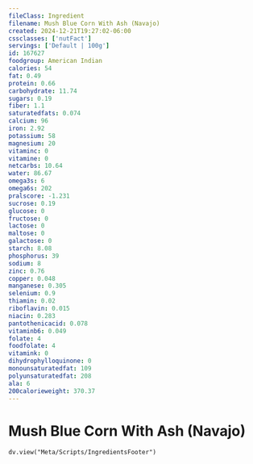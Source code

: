 ```yaml
---
fileClass: Ingredient
filename: Mush Blue Corn With Ash (Navajo)
created: 2024-12-21T19:27:02-06:00
cssclasses: ['nutFact']
servings: ['Default | 100g']
id: 167627
foodgroup: American Indian
calories: 54
fat: 0.49
protein: 0.66
carbohydrate: 11.74
sugars: 0.19
fiber: 1.1
saturatedfats: 0.074
calcium: 96
iron: 2.92
potassium: 58
magnesium: 20
vitaminc: 0
vitamine: 0
netcarbs: 10.64
water: 86.67
omega3s: 6
omega6s: 202
pralscore: -1.231
sucrose: 0.19
glucose: 0
fructose: 0
lactose: 0
maltose: 0
galactose: 0
starch: 8.08
phosphorus: 39
sodium: 8
zinc: 0.76
copper: 0.048
manganese: 0.305
selenium: 0.9
thiamin: 0.02
riboflavin: 0.015
niacin: 0.283
pantothenicacid: 0.078
vitaminb6: 0.049
folate: 4
foodfolate: 4
vitamink: 0
dihydrophylloquinone: 0
monounsaturatedfat: 109
polyunsaturatedfat: 208
ala: 6
200calorieweight: 370.37
---
```


# Mush Blue Corn With Ash (Navajo)

```dataviewjs
dv.view("Meta/Scripts/IngredientsFooter")
```
